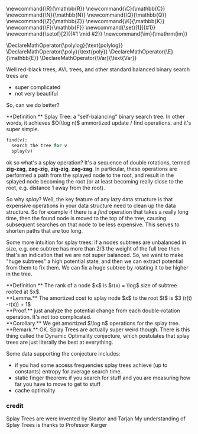\newcommand{\R}{\mathbb{R}}
\newcommand{\C}{\mathbb{C}}
\newcommand{\N}{\mathbb{N}}
\newcommand{\Q}{\mathbb{Q}}
\newcommand{\Z}{\mathbb{Z}}
\newcommand{\K}{\mathbb{K}}
\newcommand{\F}{\mathbb{F}}
\newcommand{\set}[1]{\{#1\}}
\newcommand{\setof}[2]{\{#1 \mid #2\}}
\newcommand{\im}{\mathrm{im}}

\DeclareMathOperator{\polylog}{\text{polylog}}
\DeclareMathOperator{\poly}{\text{poly}}
\DeclareMathOperator{\E}{\mathbb{E}}
\DeclareMathOperator{\Var}{\text{Var}}


Well red-black trees, AVL trees, and other
standard balanced binary search trees are

- super complicated
- not very beautiful

So, can we do better?

<div class="defn envbox">**Definition.**
Splay Tree: 
a "self-balancing" binary search tree. In other words, 
it achieves  $O(\log n)$ ammortized update / find operations. and
it's super simple. 

```python
find(v):
  search the tree for v
  splay(v)
```
</div>

ok so what's a splay operation?
It's a sequence of double rotations, termed **zig-zag**,
**zag-zig**, **zig-zig**, **zag-zag**. 
In particular, these operations are performed a path from the
splayed node to the root, and result in the splayed node becoming
the root (or at least becoming really close to the root, e.g.
distance $1$ away from the root).

So why *splay*? 
Well, the key feature of any lazy data structure is that
expensive operations in your data structure need to clean up the
data structure.
So for example if there is a *find* operation that takes a really
long time, then the found node is moved to the top of the tree,
causing subsequent searches on that node to be less expensive.
This serves to shorten paths that are too long.

Some more intuition for splay trees: 
if a nodes subtrees are unbalanced in size, e.g. one subtree has
more than $2/3$ the weight of the full tree then that's an
indication that we are not super balanced.
So, we want to make "huge subtrees" a high potential state, and
then we can extract potential from them to fix them.
We can fix a huge subtree by rotating it to be higher in the
tree.

<div class="defn envbox">**Definition.**
The rank of a node  $x$ is $r(x) = \log$ size of subtree rooted
at $x$.
</div>

<div class="lem envbox">**Lemma.**
The amortized cost to splay node $x$ to the root $t$ is $3 (r(t)
-r(x)) + 1$
</div>
<div class="pf envbox">**Proof.**
just analyze the potential change from each double-rotation
operation. It's not too complicated.
</div>

<div class="cor envbox">**Corollary.**
We get amortized $\log n$ operations for the splay tree.
</div>

<div class="rmk envbox">**Remark.**
OK. Splay Trees are actually super weird though.
There is this thing called the Dynamic Optimality conjecture,
which postulates that splay trees are just literally the best
at everything. 

Some data supporting the conjecture includes:

- if you had some access frequencies splay trees achieve (up to
constants) entropy for average search time.
- static finger theorem: if you search for stuff and you are
measuring how far you have to move to get to stuff
- cache optimality
</div>

### credit
Splay Trees are were invented by Sleator and Tarjan
My understanding of Splay Trees is thanks to Professor Karger

